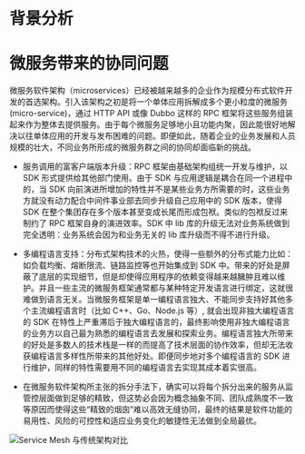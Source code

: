 # 背景分析

# 微服务带来的协同问题

微服务软件架构（microservices）已经被越来越多的企业作为规模分布式软件开发的首选架构。引入该架构之初是将一个单体应用拆解成多个更小粒度的微服务 (micro-service)，通过 HTTP API 或像 Dubbo 这样的 RPC 框架将这些服务组装起来作为整体去提供服务。由于每个微服务足够地小且功能内聚，因此能很好地解决以往单体应用的开发与发布困难的问题。即便如此，随着企业的业务发展和人员规模的壮大，不同业务所形成的微服务群之间的协同却面临新的挑战。

- 服务调用的富客户端版本升级：RPC 框架由基础架构组统一开发与维护，以 SDK 形式提供给其他部门使用。由于 SDK 与应用逻辑是耦合在同一个进程中的，当 SDK 向前演进所增加的特性并不是某些业务方所需要的时，这些业务方就没有动力配合中间件事业部去同步升级自己应用中的 SDK 版本，使得 SDK 在整个集团存在多个版本甚至变成长尾而形成包袱。类似的包袱反过来制约了 RPC 框架自身的演进效率。SDK 中 lib 库的升级无法对业务系统做到完全透明：业务系统会因为和业务无关的 lib 库升级而不得不进行升级。

- 多编程语言支持：分布式架构技术的火热，使得一些额外的分布式能力比如：如负载均衡、熔断限流、链路监控等也开始集成到 SDK 中。带来的好处是屏蔽了底层的实现细节，但是却使得应用程序的依赖变得越来越臃肿且难以维护。并且一些主流的微服务框架通常都与某种特定开发语言进行绑定，这就很难做到语言无关。当微服务框架是单一编程语言独大、不能同步支持好其他多个主流编程语言时（比如 C++、Go、Node.js 等）, 就会出现非独大编程语言的 SDK 在特性上严重滞后于独大编程语言的，最终影响使用非独大编程语言的业务方以自己最为熟悉的编程语言去发展和探索业务。编程语言独大所带来的好处是多数人的技术栈是一样的而提高了技术层面的协作效率，但却无法收获编程语言多样性所带来的其他好处。即便同步地对多个编程语言的 SDK 进行维护，同样的特性需要用不同的编程语言去实现其成本着实很高。

- 在微服务软件架构所主张的拆分手法下，确实可以将每个拆分出来的服务从监管控层面做到足够的精致，但这势必会因为概念抽象不同、团队成熟度不一致等原因而使得这些“精致的烟囱”难以高效无缝协同，最终的结果是软件功能的易用性、风险的可控性和适应业务变化的敏捷性无法做到全局最优。

![Service Mesh 与传统架构对比](https://ngte-superbed.oss-cn-beijing.aliyuncs.com/superbed/2021/07/14/60eeab4d5132923bf81174f7.jpg)
